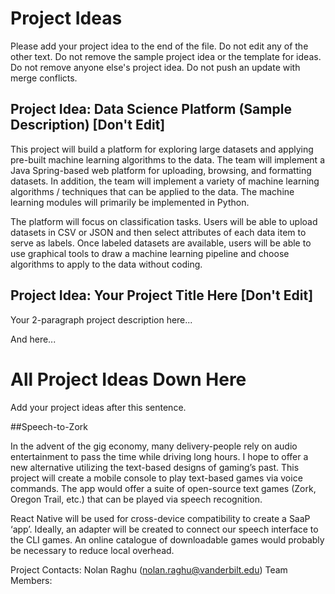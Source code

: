 # Project Ideas

Please add your project idea to the end of the file. Do not edit any of the other text. Do not remove the sample project idea or the template for ideas. Do not remove anyone else's project idea. Do not push an update with merge conflicts.

## Project Idea: Data Science Platform (Sample Description) [Don't Edit]

This project will build a platform for exploring large datasets and applying pre-built machine learning algorithms to the data. The team will implement a Java Spring-based web platform for uploading, browsing, and formatting datasets. In addition, the team will implement a variety of machine learning algorithms / techniques that can be applied to the data. The machine learning modules will primarily be implemented in Python. 

The platform will focus on classification tasks. Users will be able to upload datasets in CSV or JSON and then select attributes of each data item to serve as labels. Once labeled datasets are available, users will be able to use graphical tools to draw a machine learning pipeline and choose algorithms to apply to the data without coding.

## Project Idea: Your Project Title Here [Don't Edit]

Your 2-paragraph project description here...

And here...

# All Project Ideas Down Here

Add your project ideas after this sentence. 

##Speech-to-Zork

In the advent of the gig economy, many delivery-people rely on audio entertainment to pass the time while driving long hours. I hope to offer a new alternative
utilizing the text-based designs of gaming’s past. This project will create a mobile console to play text-based games via voice commands. The app would offer a
suite of open-source text games (Zork, Oregon Trail, etc.) that can be played via speech recognition. 

React Native will be used for cross-device compatibility to create a SaaP ‘app’. Ideally, an adapter will be created to connect our speech interface to the CLI
games. An online catalogue of downloadable games would probably be necessary to reduce local overhead.

Project Contacts: Nolan Raghu (nolan.raghu@vanderbilt.edu)
Team Members:
